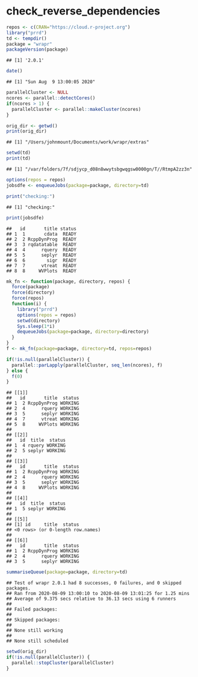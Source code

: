 check\_reverse\_dependencies
================

``` r
repos <- c(CRAN="https://cloud.r-project.org")
library("prrd")
td <- tempdir()
package = "wrapr"
packageVersion(package)
```

    ## [1] '2.0.1'

``` r
date()
```

    ## [1] "Sun Aug  9 13:00:05 2020"

``` r
parallelCluster <- NULL
ncores <- parallel::detectCores()
if(ncores > 1) {
  parallelCluster <- parallel::makeCluster(ncores)
}

orig_dir <- getwd()
print(orig_dir)
```

    ## [1] "/Users/johnmount/Documents/work/wrapr/extras"

``` r
setwd(td)
print(td)
```

    ## [1] "/var/folders/7f/sdjycp_d08n8wwytsbgwqgsw0000gn/T//RtmpA2zz3n"

``` r
options(repos = repos)
jobsdfe <- enqueueJobs(package=package, directory=td)

print("checking:")
```

    ## [1] "checking:"

``` r
print(jobsdfe)
```

    ##   id       title status
    ## 1  1       cdata  READY
    ## 2  2 RcppDynProg  READY
    ## 3  3 rqdatatable  READY
    ## 4  4      rquery  READY
    ## 5  5      seplyr  READY
    ## 6  6        sigr  READY
    ## 7  7      vtreat  READY
    ## 8  8     WVPlots  READY

``` r
mk_fn <- function(package, directory, repos) {
  force(package)
  force(directory)
  force(repos)
  function(i) {
    library("prrd")
    options(repos = repos)
    setwd(directory)
    Sys.sleep(1*i)
    dequeueJobs(package=package, directory=directory)
  }
}
f <- mk_fn(package=package, directory=td, repos=repos)

if(!is.null(parallelCluster)) {
  parallel::parLapply(parallelCluster, seq_len(ncores), f)
} else {
  f(0)
}
```

    ## [[1]]
    ##   id       title  status
    ## 1  2 RcppDynProg WORKING
    ## 2  4      rquery WORKING
    ## 3  5      seplyr WORKING
    ## 4  7      vtreat WORKING
    ## 5  8     WVPlots WORKING
    ## 
    ## [[2]]
    ##   id  title  status
    ## 1  4 rquery WORKING
    ## 2  5 seplyr WORKING
    ## 
    ## [[3]]
    ##   id       title  status
    ## 1  2 RcppDynProg WORKING
    ## 2  4      rquery WORKING
    ## 3  5      seplyr WORKING
    ## 4  8     WVPlots WORKING
    ## 
    ## [[4]]
    ##   id  title  status
    ## 1  5 seplyr WORKING
    ## 
    ## [[5]]
    ## [1] id     title  status
    ## <0 rows> (or 0-length row.names)
    ## 
    ## [[6]]
    ##   id       title  status
    ## 1  2 RcppDynProg WORKING
    ## 2  4      rquery WORKING
    ## 3  5      seplyr WORKING

``` r
summariseQueue(package=package, directory=td)
```

    ## Test of wrapr 2.0.1 had 8 successes, 0 failures, and 0 skipped packages. 
    ## Ran from 2020-08-09 13:00:10 to 2020-08-09 13:01:25 for 1.25 mins 
    ## Average of 9.375 secs relative to 36.13 secs using 6 runners
    ## 
    ## Failed packages:   
    ## 
    ## Skipped packages:   
    ## 
    ## None still working
    ## 
    ## None still scheduled

``` r
setwd(orig_dir)
if(!is.null(parallelCluster)) {
  parallel::stopCluster(parallelCluster)
}
```
